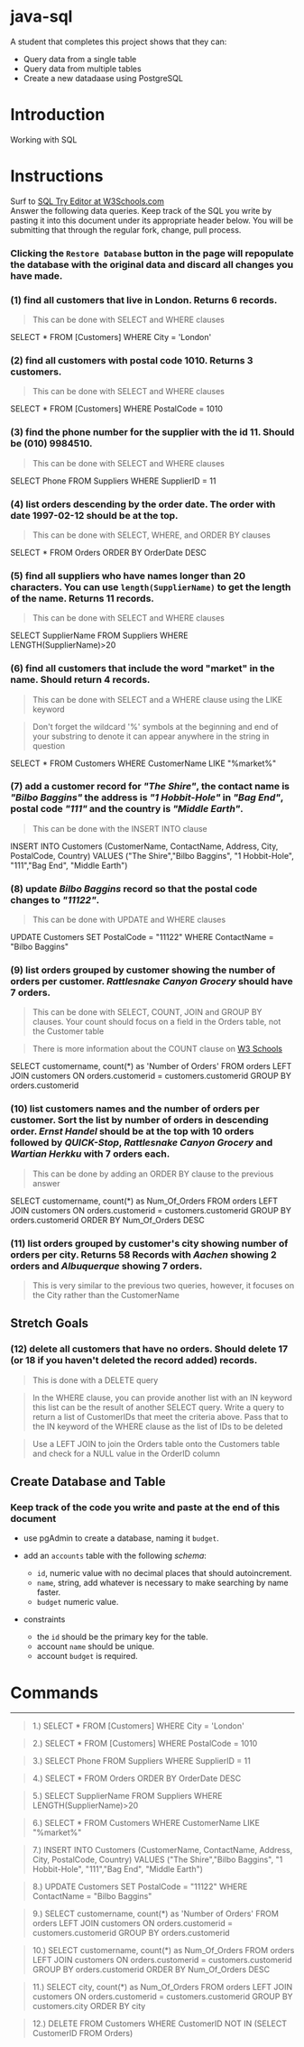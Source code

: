 # java-sql

A student that completes this project shows that they can:
* Query data from a single table
* Query data from multiple tables
* Create a new datadaase using PostgreSQL

# Introduction

Working with SQL

# Instructions

Surf to [SQL Try Editor at W3Schools.com](https://www.w3schools.com/Sql/tryit.asp?filename=trysql_select_top)  
Answer the following data queries. Keep track of the SQL you write by pasting it into this document under its appropriate header below. You will be submitting that through the regular fork, change, pull process.

### **Clicking the `Restore Database` button in the page will repopulate the database with the original data and discard all changes you have made**.

### (1) find all customers that live in London. Returns 6 records.
> This can be done with SELECT and WHERE clauses

SELECT * FROM [Customers] WHERE City = 'London'

### (2) find all customers with postal code 1010. Returns 3 customers.
> This can be done with SELECT and WHERE clauses

SELECT * FROM [Customers] WHERE PostalCode = 1010

### (3) find the phone number for the supplier with the id 11. Should be (010) 9984510.
> This can be done with SELECT and WHERE clauses

SELECT Phone FROM Suppliers WHERE SupplierID = 11

### (4) list orders descending by the order date. The order with date 1997-02-12 should be at the top.
> This can be done with SELECT, WHERE, and ORDER BY clauses

SELECT * FROM Orders ORDER BY OrderDate DESC

### (5) find all suppliers who have names longer than 20 characters. You can use `length(SupplierName)` to get the length of the name. Returns 11 records.
> This can be done with SELECT and WHERE clauses

SELECT SupplierName FROM Suppliers WHERE LENGTH(SupplierName)>20

### (6) find all customers that include the word "market" in the name. Should return 4 records.
> This can be done with SELECT and a WHERE clause using the LIKE keyword

> Don't forget the wildcard '%' symbols at the beginning and end of your substring to denote it can appear anywhere in the string in question

SELECT * FROM Customers WHERE CustomerName LIKE "%market%"

### (7) add a customer record for _"The Shire"_, the contact name is _"Bilbo Baggins"_ the address is _"1 Hobbit-Hole"_ in _"Bag End"_, postal code _"111"_ and the country is _"Middle Earth"_.
> This can be done with the INSERT INTO clause

INSERT INTO Customers (CustomerName, ContactName, Address, City, PostalCode, Country) VALUES ("The Shire","Bilbo Baggins", "1 Hobbit-Hole", "111","Bag End", "Middle Earth")

### (8) update _Bilbo Baggins_ record so that the postal code changes to _"11122"_.
> This can be done with UPDATE and WHERE clauses

UPDATE Customers SET PostalCode = "11122" WHERE ContactName = "Bilbo Baggins"

### (9) list orders grouped by customer showing the number of orders per customer. _Rattlesnake Canyon Grocery_ should have 7 orders.
> This can be done with SELECT, COUNT, JOIN and GROUP BY clauses. Your count should focus on a field in the Orders table, not the Customer table

> There is more information about the COUNT clause on [W3 Schools](https://www.w3schools.com/sql/sql_count_avg_sum.asp)

SELECT customername, count(*) as 'Number of Orders' FROM orders LEFT JOIN customers ON orders.customerid = customers.customerid GROUP BY orders.customerid


### (10) list customers names and the number of orders per customer. Sort the list by number of orders in descending order. _Ernst Handel_ should be at the top with 10 orders followed by _QUICK-Stop_, _Rattlesnake Canyon Grocery_ and _Wartian Herkku_ with 7 orders each.
> This can be done by adding an ORDER BY clause to the previous answer

SELECT customername, count(*) as Num_Of_Orders FROM orders LEFT JOIN customers ON orders.customerid = customers.customerid GROUP BY orders.customerid ORDER BY Num_Of_Orders DESC

### (11) list orders grouped by customer's city showing number of orders per city. Returns 58 Records with _Aachen_ showing 2 orders and _Albuquerque_ showing 7 orders.
> This is very similar to the previous two queries, however, it focuses on the City rather than the CustomerName

## Stretch Goals

### (12) delete all customers that have no orders. Should delete 17 (or 18 if you haven't deleted the record added) records.
> This is done with a DELETE query

> In the WHERE clause, you can provide another list with an IN keyword this list can be the result of another SELECT query. Write a query to return a list of CustomerIDs that meet the criteria above. Pass that to the IN keyword of the WHERE clause as the list of IDs to be deleted
 
> Use a LEFT JOIN to join the Orders table onto the Customers table and check for a NULL value in the OrderID column

## Create Database and Table

### Keep track of the code you write and paste at the end of this document

- use pgAdmin to create a database, naming it `budget`.
- add an `accounts` table with the following _schema_:

  - `id`, numeric value with no decimal places that should autoincrement.
  - `name`, string, add whatever is necessary to make searching by name faster.
  - `budget` numeric value.

- constraints
  - the `id` should be the primary key for the table.
  - account `name` should be unique.
  - account `budget` is required.
  
 # Commands
  _______________________________________________________________________
 > 1.) SELECT * FROM [Customers] WHERE City = 'London'
 
 
 > 2.) SELECT * FROM [Customers] WHERE PostalCode = 1010
 
 
 > 3.) SELECT Phone FROM Suppliers WHERE SupplierID = 11
 
 
 > 4.) SELECT * FROM Orders ORDER BY OrderDate DESC
 
 
 > 5.) SELECT SupplierName FROM Suppliers WHERE LENGTH(SupplierName)>20
 
 
 > 6.) SELECT * FROM Customers WHERE CustomerName LIKE "%market%"
 
 
 > 7.) INSERT INTO Customers (CustomerName, ContactName, Address, City, PostalCode, Country) VALUES ("The Shire","Bilbo Baggins", "1 Hobbit-Hole", "111","Bag End", "Middle Earth")
 
 
 > 8.) UPDATE Customers SET PostalCode = "11122" WHERE ContactName = "Bilbo Baggins"
 
 
 > 9.) SELECT customername, count(*) as 'Number of Orders' FROM orders LEFT JOIN customers ON orders.customerid = customers.customerid GROUP BY orders.customerid
 
 
 > 10.) SELECT customername, count(*) as Num_Of_Orders FROM orders LEFT JOIN customers ON orders.customerid = customers.customerid GROUP BY orders.customerid ORDER BY Num_Of_Orders DESC
 
 
 > 11.) SELECT city, count(*) as Num_Of_Orders FROM orders LEFT JOIN customers ON orders.customerid = customers.customerid GROUP BY customers.city ORDER BY city
 
 
 > 12.) DELETE FROM Customers WHERE CustomerID NOT IN (SELECT CustomerID FROM Orders)
